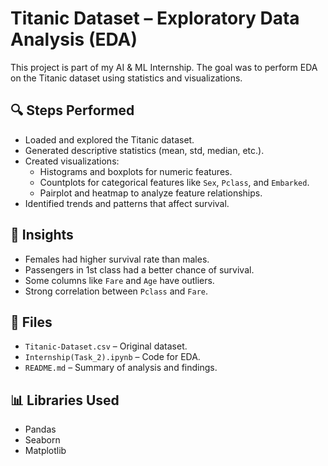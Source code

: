 # Titanic Dataset – Exploratory Data Analysis (EDA)

This project is part of my AI & ML Internship. The goal was to perform EDA on the Titanic dataset using statistics and visualizations.

## 🔍 Steps Performed

- Loaded and explored the Titanic dataset.
- Generated descriptive statistics (mean, std, median, etc.).
- Created visualizations:
  - Histograms and boxplots for numeric features.
  - Countplots for categorical features like `Sex`, `Pclass`, and `Embarked`.
  - Pairplot and heatmap to analyze feature relationships.
- Identified trends and patterns that affect survival.

## 🧠 Insights

- Females had higher survival rate than males.
- Passengers in 1st class had a better chance of survival.
- Some columns like `Fare` and `Age` have outliers.
- Strong correlation between `Pclass` and `Fare`.

## 📁 Files

- `Titanic-Dataset.csv` – Original dataset.
- `Internship(Task_2).ipynb` – Code for EDA.
- `README.md` – Summary of analysis and findings.

## 📊 Libraries Used

- Pandas
- Seaborn
- Matplotlib
